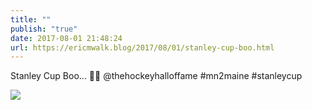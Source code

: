 ```yaml
---
title: ""
publish: "true"
date: 2017-08-01 21:48:24
url: https://ericmwalk.blog/2017/08/01/stanley-cup-boo.html
---
```


Stanley Cup Boo... 🏒👻 @thehockeyhalloffame #mn2maine #stanleycup

![](https://ericmwalk.blog/uploads/2022/7c72fd70cb.jpg)